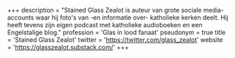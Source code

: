 +++
description = "Stained Glass Zealot is auteur van grote sociale media-accounts waar hij foto's van -en informatie over- katholieke kerken deelt. Hij heeft tevens zijn eigen podcast met katholieke audioboeken en een Engelstalige blog."
profession = 'Glas in lood fanaat'
pseudonym = true
title = 'Stained Glass Zealot'
twitter = 'https://twitter.com/glass_zealot'
website = 'https://glasszealot.substack.com/'
+++
